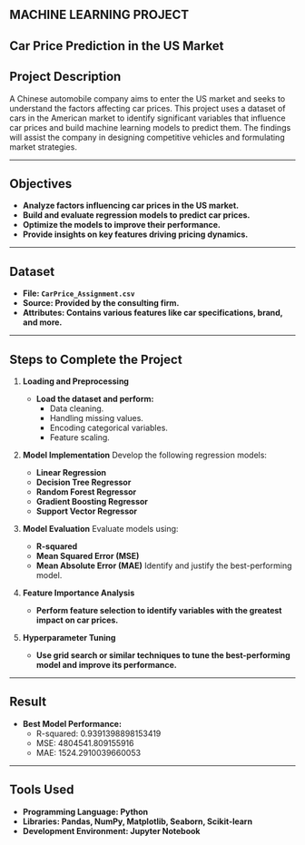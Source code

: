 ## MACHINE LEARNING PROJECT
## Car Price Prediction in the US Market
## Project Description
A Chinese automobile company aims to enter the US market and seeks to understand the factors affecting car prices. This project uses a dataset of cars in the American market to identify significant variables that influence car prices and build machine learning models to predict them. The findings will assist the company in designing competitive vehicles and formulating market strategies.

---

## Objectives
- **Analyze factors influencing car prices in the US market.**
- **Build and evaluate regression models to predict car prices.**
- **Optimize the models to improve their performance.**
- **Provide insights on key features driving pricing dynamics.**

---

## Dataset
- **File: `CarPrice_Assignment.csv`**
- **Source: Provided by the consulting firm.**
- **Attributes: Contains various features like car specifications, brand, and more.**

----

## Steps to Complete the Project
1. **Loading and Preprocessing**
   - **Load the dataset and perform:**
     - Data cleaning.
     - Handling missing values.
     - Encoding categorical variables.
     - Feature scaling.
2. **Model Implementation**
   Develop the following regression models:

   - **Linear Regression**
   - **Decision Tree Regressor**
   - **Random Forest Regressor**
   - **Gradient Boosting Regressor**
   - **Support Vector Regressor**
3. **Model Evaluation**
   Evaluate models using:

   - **R-squared**
   - **Mean Squared Error (MSE)**
   - **Mean Absolute Error (MAE)**
       Identify and justify the best-performing model.
4. **Feature Importance Analysis**
   - **Perform feature selection to identify variables with the greatest impact on car prices.**
5. **Hyperparameter Tuning**
   - **Use grid search or similar techniques to tune the best-performing model and improve its performance.**

---

## Result
   - **Best Model Performance:**
      - R-squared: 0.9391398898153419
      - MSE: 4804541.809155916
      - MAE: 1524.2910039660053

---

## Tools Used
  - **Programming Language: Python**
  - **Libraries: Pandas, NumPy, Matplotlib, Seaborn, Scikit-learn**
  - **Development Environment: Jupyter Notebook**
